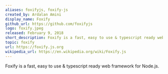 ```yaml
---
aliases: foxifyjs, foxify-js
created_by: Ardalan Amini
display_name: Foxify
github_url: https://github.com/foxifyjs
logo: foxify.jpeg
released: February 9, 2018
short_description: Foxify is a fast, easy to use & typescript ready web framework for Node.js.
topic: foxify
url: https://foxify.js.org
wikipedia_url: https://en.wikipedia.org/wiki/Foxify.js
---
```

Foxify is a fast, easy to use & typescript ready web framework for Node.js.
